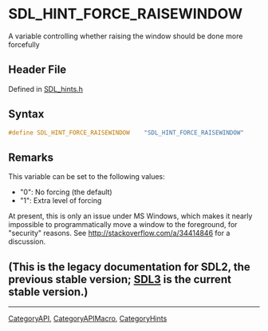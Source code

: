 # SDL_HINT_FORCE_RAISEWINDOW

A variable controlling whether raising the window should be done more forcefully

## Header File

Defined in [SDL_hints.h](https://github.com/libsdl-org/SDL/blob/SDL2/include/SDL_hints.h)

## Syntax

```c
#define SDL_HINT_FORCE_RAISEWINDOW    "SDL_HINT_FORCE_RAISEWINDOW"
```

## Remarks

This variable can be set to the following values:

- "0": No forcing (the default)
- "1": Extra level of forcing

At present, this is only an issue under MS Windows, which makes it nearly
impossible to programmatically move a window to the foreground, for
"security" reasons. See http://stackoverflow.com/a/34414846 for a
discussion.

## (This is the legacy documentation for SDL2, the previous stable version; [SDL3](https://wiki.libsdl.org/SDL3/) is the current stable version.)



----
[CategoryAPI](CategoryAPI), [CategoryAPIMacro](CategoryAPIMacro), [CategoryHints](CategoryHints)

